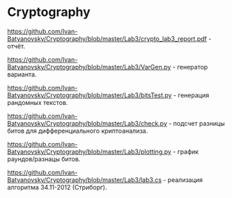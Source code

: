 # Cryptography

https://github.com/Ivan-Batyanovsky/Cryptography/blob/master/Lab3/crypto_lab3_report.pdf - отчёт.

https://github.com/Ivan-Batyanovsky/Cryptography/blob/master/Lab3/VarGen.py - генератор варианта.

https://github.com/Ivan-Batyanovsky/Cryptography/blob/master/Lab3/bitsTest.py - генерация рандомных текстов.

https://github.com/Ivan-Batyanovsky/Cryptography/blob/master/Lab3/check.py - подсчет разницы битов для дифференциального криптоанализа.

https://github.com/Ivan-Batyanovsky/Cryptography/blob/master/Lab3/plotting.py - график раундов/разнацы битов.

https://github.com/Ivan-Batyanovsky/Cryptography/blob/master/Lab3/lab3.cs - реализация алгоритма  34.11-2012 (Стриборг).
